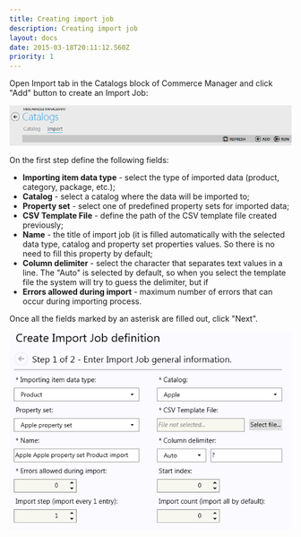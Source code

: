 ```yaml
---
title: Creating import job
description: Creating import job
layout: docs
date: 2015-03-18T20:11:12.560Z
priority: 1
---
```

Open Import tab in the Catalogs block of Commerce Manager and click "Add" button to create an Import Job:

<img src="../../../../../assets/images/docs/012-add-button.PNG" />

On the first step define the following fields:

* **Importing item data type** - select the type of imported data (product, category, package, etc.);
* **Catalog** - select a catalog where the data will be imported to;
* **Property set** - select one of predefined property sets for imported data;
* **CSV Template File** - define the path of the CSV template file created previously;
* **Name** - the title of import job (it is filled automatically with the selected data type, catalog and property set properties values. So there is no need to fill this property by default;
* **Column delimiter** - select the character that separates text values in a line. The "Auto" is selected by default, so when you select the template file the system will try to guess the delimiter, but if 
* **Errors allowed during import** - maximum number of errors that can occur during importing process.

Once all the fields marked by an asterisk are filled out, click "Next".

<img src="../../../../../assets/images/docs/image2013-10-24_10_52_31.png" />